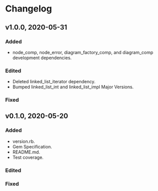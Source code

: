 # Changelog

## v1.0.0, 2020-05-31

### Added

- node_comp, node_error, diagram_factory_comp, and diagram_comp development
 dependencies.

### Edited

- Deleted linked_list_iterator dependency.
- Bumped linked_list_int and linked_list_impl Major Versions.

### Fixed

## v0.1.0, 2020-05-20

### Added

- version.rb.
- Gem Specification.
- README.md.
- Test coverage.

### Edited

### Fixed
